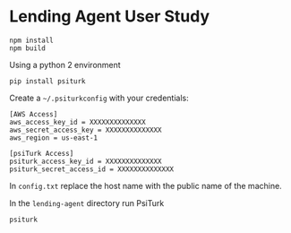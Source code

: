 # Lending Agent User Study

```shell
npm install
npm build
```

Using a python 2 environment

```
pip install psiturk
```

Create a `~/.psiturkconfig` with your credentials:

```
[AWS Access]
aws_access_key_id = XXXXXXXXXXXXXX
aws_secret_access_key = XXXXXXXXXXXXXX
aws_region = us-east-1

[psiTurk Access]
psiturk_access_key_id = XXXXXXXXXXXXXX
psiturk_secret_access_id = XXXXXXXXXXXXXX
```

In `config.txt` replace the host name with the public name of the machine.

In the `lending-agent` directory run PsiTurk

```
psiturk
```
